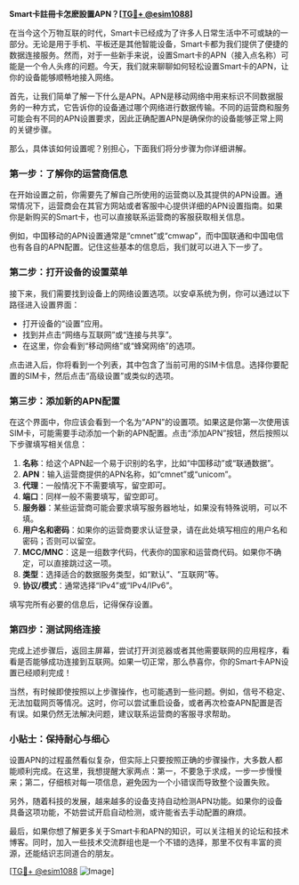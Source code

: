 **Smart卡註冊卡怎麽設置APN？[[TG💪+ @esim1088](https://t.me/s/esim1088)]**

在当今这个万物互联的时代，Smart卡已经成为了许多人日常生活中不可或缺的一部分。无论是用于手机、平板还是其他智能设备，Smart卡都为我们提供了便捷的数据连接服务。然而，对于一些新手来说，设置Smart卡的APN（接入点名称）可能是一个令人头疼的问题。今天，我们就来聊聊如何轻松设置Smart卡的APN，让你的设备能够顺畅地接入网络。

首先，让我们简单了解一下什么是APN。APN是移动网络中用来标识不同数据服务的一种方式，它告诉你的设备通过哪个网络进行数据传输。不同的运营商和服务可能会有不同的APN设置要求，因此正确配置APN是确保你的设备能够正常上网的关键步骤。

那么，具体该如何设置呢？别担心，下面我们将分步骤为你详细讲解。

### **第一步：了解你的运营商信息**
在开始设置之前，你需要先了解自己所使用的运营商以及其提供的APN设置。通常情况下，运营商会在其官方网站或者客服中心提供详细的APN设置指南。如果你是新购买的Smart卡，也可以直接联系运营商的客服获取相关信息。

例如，中国移动的APN设置通常是“cmnet”或“cmwap”，而中国联通和中国电信也有各自的APN配置。记住这些基本的信息后，我们就可以进入下一步了。

### **第二步：打开设备的设置菜单**
接下来，我们需要找到设备上的网络设置选项。以安卓系统为例，你可以通过以下路径进入设置界面：

- 打开设备的“设置”应用。
- 找到并点击“网络与互联网”或“连接与共享”。
- 在这里，你会看到“移动网络”或“蜂窝网络”的选项。

点击进入后，你将看到一个列表，其中包含了当前可用的SIM卡信息。选择你要配置的SIM卡，然后点击“高级设置”或类似的选项。

### **第三步：添加新的APN配置**
在这个界面中，你应该会看到一个名为“APN”的设置项。如果这是你第一次使用该SIM卡，可能需要手动添加一个新的APN配置。点击“添加APN”按钮，然后按照以下步骤填写相关信息：

1. **名称**：给这个APN起一个易于识别的名字，比如“中国移动”或“联通数据”。
2. **APN**：输入运营商提供的APN名称，如“cmnet”或“unicom”。
3. **代理**：一般情况下不需要填写，留空即可。
4. **端口**：同样一般不需要填写，留空即可。
5. **服务器**：某些运营商可能会要求填写服务器地址，如果没有特殊说明，可以不填。
6. **用户名和密码**：如果你的运营商要求认证登录，请在此处填写相应的用户名和密码；否则可以留空。
7. **MCC/MNC**：这是一组数字代码，代表你的国家和运营商代码。如果你不确定，可以直接跳过这一项。
8. **类型**：选择适合的数据服务类型，如“默认”、“互联网”等。
9. **协议/模式**：通常选择“IPv4”或“IPv4/IPv6”。

填写完所有必要的信息后，记得保存设置。

### **第四步：测试网络连接**
完成上述步骤后，返回主屏幕，尝试打开浏览器或者其他需要联网的应用程序，看看是否能够成功连接到互联网。如果一切正常，那么恭喜你，你的Smart卡APN设置已经顺利完成！

当然，有时候即使按照以上步骤操作，也可能遇到一些问题。例如，信号不稳定、无法加载网页等情况。这时，你可以尝试重启设备，或者再次检查APN配置是否有误。如果仍然无法解决问题，建议联系运营商的客服寻求帮助。

### **小贴士：保持耐心与细心**
设置APN的过程虽然看似复杂，但实际上只要按照正确的步骤操作，大多数人都能顺利完成。在这里，我想提醒大家两点：第一，不要急于求成，一步一步慢慢来；第二，仔细核对每一项信息，避免因为一个小错误而导致整个设置失败。

另外，随着科技的发展，越来越多的设备支持自动检测APN功能。如果你的设备具备这项功能，不妨尝试开启自动检测，或许能省去手动配置的麻烦。

最后，如果你想了解更多关于Smart卡和APN的知识，可以关注相关的论坛和技术博客。同时，加入一些技术交流群组也是一个不错的选择，那里不仅有丰富的资源，还能结识志同道合的朋友。

[[TG💪+ @esim1088](https://t.me/s/esim1088) ![Image](https://i.postimg.cc/4NQfJmqS/Snipaste-2025-05-13-00-14-12.png)]